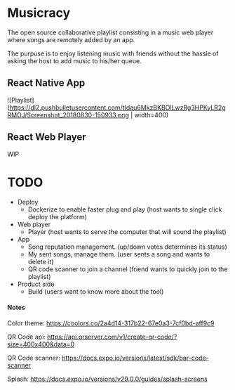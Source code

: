 # Musicracy

The open source collaborative playlist consisting in a music web player where songs are remotely added by an app.

The purpuse is to enjoy listening music with friends without the hassle of asking the host to add music to his/her queue.
 
## React Native App
![Playlist](https://dl2.pushbulletusercontent.com/tIdau6MkzBKBOlLwzRg3HPKyLR2gRMOJ/Screenshot_20180830-150933.png | width=400)

## React Web Player
WIP

# TODO

- Deploy
    - Dockerize to enable faster plug and play (host wants to single click deploy the platform)
- Web player
    - Player (host wants to serve the computer that will sound the playlist)
- App
    - Song reputation management. (up/down votes determines its status)
    - My sent songs, manage them. (user sents a song and wants to delete it)
    - QR code scanner to join a channel (friend wants to quickly join to the playlist)
- Product side
    - Build (users want to know more about the tool)

#### Notes

Color theme: https://coolors.co/2a4d14-317b22-67e0a3-7cf0bd-aff9c9

QR Code api: https://api.qrserver.com/v1/create-qr-code/?size=400x400&data=0

QR Code scanner: https://docs.expo.io/versions/latest/sdk/bar-code-scanner

Splash: https://docs.expo.io/versions/v29.0.0/guides/splash-screens



